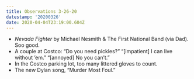 ```yaml
---
title: Observations 3-26-20
datestamp: '20200326'
date: 2020-04-04T23:19:00.604Z
---
```

- *Nevada Fighter* by Michael Nesmith & The First National Band (via Dad). Soo good.
- A couple at Costco: “Do you need pickles?” “[impatient] I can live without ’em.” “[annoyed] No you can’t.”
- In the Costco parking lot, too many littered gloves to count.
- The new Dylan song, “Murder Most Foul.”
